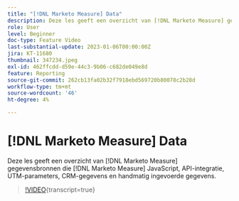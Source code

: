 ```yaml
---
title: "[!DNL Marketo Measure] Data"
description: Deze les geeft een overzicht van [!DNL Marketo Measure] gegevensbronnen die [!DNL Marketo Measure] JavaScript, API-integratie, UTM-parameters, CRM-gegevens en handmatig ingevoerde gegevens.
role: User
level: Beginner
doc-type: Feature Video
last-substantial-update: 2023-01-06T00:00:00Z
jira: KT-11680
thumbnail: 347234.jpeg
exl-id: 462ffcdd-d59e-44c3-9b06-c682de049e8d
feature: Reporting
source-git-commit: 262cb13fa02b32f7918ebd569720b80078c2b28d
workflow-type: tm+mt
source-wordcount: '46'
ht-degree: 4%

---
```


# [!DNL Marketo Measure] Data

Deze les geeft een overzicht van [!DNL Marketo Measure] gegevensbronnen die [!DNL Marketo Measure] JavaScript, API-integratie, UTM-parameters, CRM-gegevens en handmatig ingevoerde gegevens.

>[!VIDEO](https://video.tv.adobe.com/v/347234/?learn=on){transcript=true}
